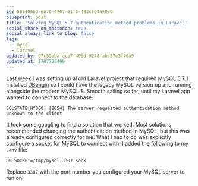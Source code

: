 ```yaml
---
id: 508106bd-eb76-4767-91f1-483cf04a68c9
blueprint: post
title: 'Solving MySQL 5.7 authentication method problems in Laravel'
social_share_on_mastodon: true
social_always_link_to_blog: false
tags:
  - mysql
  - laravel
updated_by: 97c59bba-acb7-406d-9278-abc37e3f76a9
updated_at: 1707726499
---
```

Last week I was setting up al old Laravel project that required MySQL 5.7. I installed [DBengin](https://dbngin.com) so I could have the legacy MySQL version up and running alongside the modern MySQL 8. Smooth sailing so far, until my Laravel app wanted to connect to the database.

```
SQLSTATE[HY000] [2054] The server requested authentication method unknown to the client
```

It took some googling to find a solution that worked. Most solutions recommended changing the authentication method in MySQL, but this was already configured correctly for me. What I had to do was explicitly configure a socket for MySQL to connect with. I added the following to my `.env` file:

```
DB_SOCKET=/tmp/mysql_3307.sock
```

Replace `3307` with the port number you configured your MySQL server to run on.